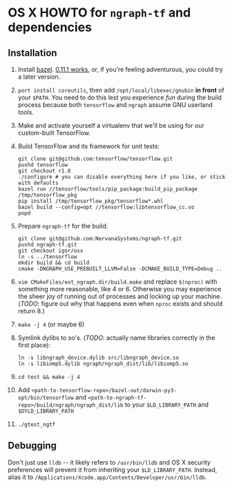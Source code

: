 # OS X HOWTO for `ngraph-tf` and dependencies

## Installation

1. Install [bazel](https://github.com/bazelbuild/bazel/releases).  [0.11.1 works](https://github.com/bazelbuild/bazel/releases/tag/0.11.1), or, if you're feeling adventurous, you could try a later version.
2. `port install coreutils`, then add `/opt/local/libexec/gnubin` **in front** of your `$PATH`.  You need to do this lest you experience *fun* during the build process because both `tensorflow` and `ngraph` assume GNU userland tools.
3. Make and activate yourself a virtualenv that we'll be using for our custom-built TensorFlow.
4. Build TensorFlow and its framework for unit tests:

	```
	git clone git@github.com:tensorflow/tensorflow.git
	pushd tensorflow
	git checkout r1.8
	./configure # you can disable everything here if you like, or stick with defaults
	bazel run //tensorflow/tools/pip_package:build_pip_package /tmp/tensorflow_pkg
	pip install /tmp/tensorflow_pkg/tensorflow*.whl
	bazel build --config=opt //tensorflow:libtensorflow_cc.so
	popd
	```

5. Prepare `ngraph-tf` for the build:

	```
	git clone git@github.com:NervanaSystems/ngraph-tf.git
	pushd ngraph-tf.git
	git checkout igor/osx
	ln -s ../tensorflow
	mkdir build && cd build
	cmake -DNGRAPH_USE_PREBUILT_LLVM=False -DCMAKE_BUILD_TYPE=Debug ..
	```

6. `vim CMakeFiles/ext_ngraph.dir/build.make` and replace `$(nproc)` with something more reasonable, like 4 or 6.  Otherwise you may experience the sheer joy of running out of processes and locking up your machine. (*TODO*: figure out why that happens even when `nproc` exists and should return 8.)
7. `make -j 4` (or maybe 6)
8. Symlink dylibs to so's. (*TODO*: actually name libraries correctly in the first place):

	```
	ln -s libngraph_device.dylib src/libngraph_device.so
	ln -s libiomp5.dylib ngraph/ngraph_dist/lib/libiomp5.so
	```

9. `cd test && make -j 4`
10. Add `<path-to-tensorflow-repo>/bazel-out/darwin-py3-opt/bin/tensorflow` and `<path-to-ngraph-tf-repo>/build/ngraph/ngraph_dist/lib` to your `$LD_LIBRARY_PATH` and `$DYLD_LIBRARY_PATH`
11. `./gtest_ngtf`

## Debugging

Don't just use `lldb` -- it likely refers to `/usr/bin/lldb` and OS X security preferences will prevent it from inheriting your `$LD_LIBRARY_PATH`.  Instead, alias it to `/Applications/Xcode.app/Contents/Developer/usr/bin/lldb`.